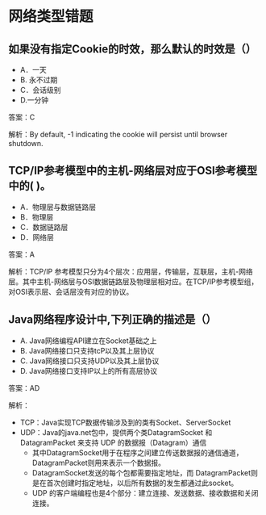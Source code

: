 # 网络类型错题

## 如果没有指定Cookie的时效，那么默认的时效是（）
- A．一天
- B. 永不过期
- C．会话级别
- D.一分钟

答案：C

解析：By default, -1 indicating the cookie will persist until browser shutdown.

## TCP/IP参考模型中的主机-网络层对应于OSI参考模型中的( )。
- A．物理层与数据链路层
- B．物理层
- C．数据链路层
- D．网络层

答案：A

解析：TCP/IP 参考模型只分为4个层次：应用层，传输层，互联层，主机-网络层。其中主机-网络层与OSI数据链路层及物理层相对应。在TCP/IP参考模型组，对OSI表示层、会话层没有对应的协议。

## Java网络程序设计中,下列正确的描述是（）
- A. Java网络编程API建立在Socket基础之上
- B. Java网络接口只支持tcP以及其上层协议
- C. Java网络接口只支持UDP以及其上层协议
- D. Java网络接口支持IP以上的所有高层协议

答案：AD

解析：
- TCP：Java实现TCP数据传输涉及到的类有Socket、ServerSocket
- UDP：Java的java.net包中，提供两个类DatagramSocket 和 DatagramPacket 来支持 UDP 的数据报（Datagram）通信
  - 其中DatagramSocket用于在程序之间建立传送数据报的通信通道，DatagramPacket则用来表示一个数据报。
  - DatagramSocket发送的每个包都需要指定地址，而 DatagramPacket则是在首次创建时指定地址，以后所有数据的发生都通过此socket。
  - UDP 的客户端编程也是4个部分：建立连接、发送数据、接收数据和关闭连接。
